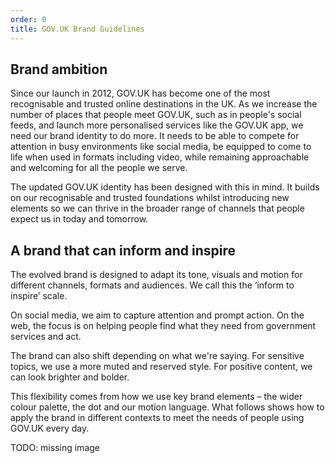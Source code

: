 ```yaml
---
order: 0
title: GOV.UK Brand Guidelines
---
```


## Brand ambition

Since our launch in 2012, GOV.UK has become one of the most recognisable and trusted online destinations in the UK.
As we increase the number of places that people meet GOV.UK, such as in people's social feeds, and launch more personalised services like the GOV.UK app, we need our brand identity to do more. It needs to be able to compete for attention in busy environments like social media, be equipped to come to life when used in formats including video, while remaining approachable and welcoming for all the people we serve.

The updated GOV.UK identity has been designed with this in mind. It builds on our recognisable and trusted foundations whilst introducing new elements so we can thrive in the broader range of channels that people expect us in today and tomorrow.

## A brand that can inform and inspire

The evolved brand is designed to adapt its tone, visuals and motion for different channels, formats and audiences. We call this the ‘inform to inspire’ scale.

On social media, we aim to capture attention and prompt action. On the web, the focus is on helping people find what they need from government services and act.

The brand can also shift depending on what we're saying. For sensitive topics, we use a more muted and reserved style. For positive content, we can look brighter and bolder.

This flexibility comes from how we use key brand elements – the wider colour palette, the dot and our motion language. What follows shows how to apply the brand in different contexts to meet the needs of people using GOV.UK every day.

TODO: missing image
